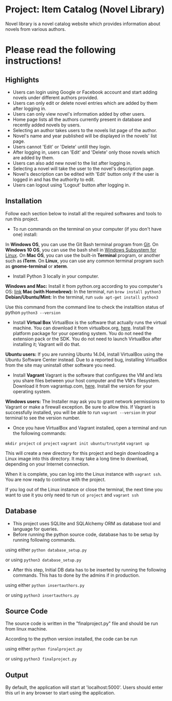 # Project: Item Catalog (Novel Library)

Novel library is a novel catalog website which provides information about novels from various authors.

# Please read the following instructions!

## Highlights

* Users can login using Google or Facebook account and start adding novels under different authors provided.
* Users can only edit or delete novel entries which are added by them after logging in.
* Users can only view novel's information added by other users.
* Home page lists all the authors currently present in database and recently added novels by users.
* Selecting an author takes users to the novels list page of the author.
* Novel's name and year published will be displayed in the novels' list page.
* Users cannot 'Edit' or 'Delete' untill they login.
* After logging in, users can 'Edit' and 'Delete' only those novels which are added by them.
* Users can also add new novel to the list after logging in.
* Selecting a novel will take the user to the novel's description page.
* Novel's description can be edited with 'Edit' button only if the user is logged in and has the authority to edit.
* Users can logout using 'Logout' button after logging in.

## Installation

Follow each section below to install all the required softwares and tools to run this project.

* To run commands on the terminal on your computer (if you don't have one) install:

In **Windows OS**, you can use the Git Bash terminal program from [Git](https://git-scm.com/download/win).
On **Windows 10 OS**, you can use the bash shell in [Windows Subsystem for Linux](https://msdn.microsoft.com/en-us/commandline/wsl/install_guide).
On **Mac OS**, you can use the built-in **Terminal** program, or another such as **iTerm**.
On **Linux**, you can use any common terminal program such as **gnome-terminal** or **xterm**.

* Install Python 3 locally in your computer.

**Windows and Mac:** Install it from python.org according to you computer's OS: [link](https://www.python.org/downloads/)
**Mac (with Homebrew):** In the terminal, run `brew install python3`
**Debian/Ubuntu/Mint:** In the terminal, run `sudo apt-get install python3`

Use this command from the command line to check the installtion status of python `python3 --version`

* Install **Virtual Box**
VirtualBox is the software that actually runs the virtual machine. You can download it from virtualbox.org, [here](https://www.virtualbox.org/wiki/Download_Old_Builds_5_1). Install the platform package for your operating system. You do not need the extension pack or the SDK. You do not need to launch VirtualBox after installing it; Vagrant will do that.

**Ubuntu users:** If you are running Ubuntu 14.04, install VirtualBox using the Ubuntu Software Center instead. Due to a reported bug, installing VirtualBox from the site may uninstall other software you need.

* Install **Vagrant**
Vagrant is the software that configures the VM and lets you share files between your host computer and the VM's filesystem. Download it from vagrantup.com, [here](https://www.vagrantup.com/downloads.html). Install the version for your operating system.

**Windows users:** The Installer may ask you to grant network permissions to Vagrant or make a firewall exception. Be sure to allow this.
If Vagrant is successfully installed, you will be able to run `vagrant --version` in your terminal to see the version number.

* Once you have VirtualBox and Vagrant installed, open a terminal and run the following commands:

`mkdir project`
`cd project`
`vagrant init ubuntu/trusty64`
`vagrant up`

This will create a new directory for this project and begin downloading a Linux image into this directory. It may take a long time to download, depending on your Internet connection.

When it is complete, you can log into the Linux instance with `vagrant ssh`. You are now ready to continue with the project.

If you log out of the Linux instance or close the terminal, the next time you want to use it you only need to run `cd project` and `vagrant ssh`

## Database

* This project uses SQLlite and SQLAlchemy ORM as database tool and language for queries.
* Before running the python source code, database has to be setup by running following commands.

using either
`python database_setup.py`

or using 
`python3 database_setup.py`

* After this step, Initial DB data has to be inserted by running the following commands. This has to done by the admins if in production.

using either
`python insertauthors.py`

or using 
`python3 insertauthors.py`

## Source Code

The source code is written in the "finalproject.py" file and should be run from linux machine.

According to the python version installed, the code can be run 

using either
`python finalproject.py`

or using 
`python3 finalproject.py`


## Output

By default, the application will start at 'localhost:5000'. Users should enter this url in any browser to start using the application.

